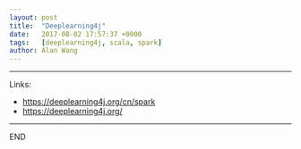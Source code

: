 ```yaml
---
layout: post
title:  "Deeplearning4j"
date:   2017-08-02 17:57:37 +0000
tags:   [deeplearning4j, scala, spark]
author: Alan Wang
---
```



---
Links:
- https://deeplearning4j.org/cn/spark
- https://deeplearning4j.org/

---
END
